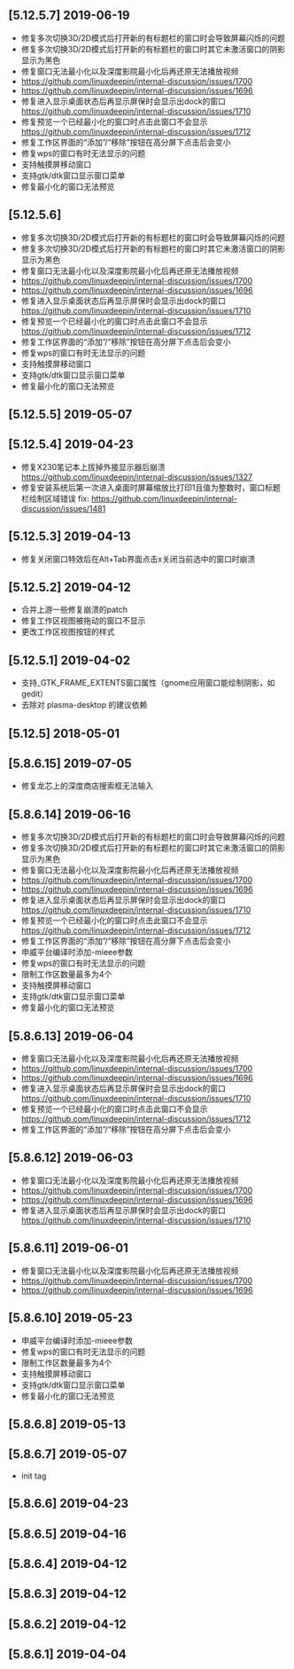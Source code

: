 ## [5.12.5.7] 2019-06-19

*  修复多次切换3D/2D模式后打开新的有标题栏的窗口时会导致屏幕闪烁的问题
*  修复多次切换3D/2D模式后打开新的有标题栏的窗口时其它未激活窗口的阴影显示为黑色
*  修复窗口无法最小化以及深度影院最小化后再还原无法播放视频
*  https://github.com/linuxdeepin/internal-discussion/issues/1700
*  https://github.com/linuxdeepin/internal-discussion/issues/1696
*  修复进入显示桌面状态后再显示屏保时会显示出dock的窗口 https://github.com/linuxdeepin/internal-discussion/issues/1710
*  修复预览一个已经最小化的窗口时点击此窗口不会显示 https://github.com/linuxdeepin/internal-discussion/issues/1712
*  修复工作区界面的“添加”/“移除”按钮在高分屏下点击后会变小
*  修复wps的窗口有时无法显示的问题
*  支持触摸屏移动窗口
*  支持gtk/dtk窗口显示窗口菜单
*  修复最小化的窗口无法预览

## [5.12.5.6]

*  修复多次切换3D/2D模式后打开新的有标题栏的窗口时会导致屏幕闪烁的问题
*  修复多次切换3D/2D模式后打开新的有标题栏的窗口时其它未激活窗口的阴影显示为黑色
*  修复窗口无法最小化以及深度影院最小化后再还原无法播放视频
*  https://github.com/linuxdeepin/internal-discussion/issues/1700
*  https://github.com/linuxdeepin/internal-discussion/issues/1696
*  修复进入显示桌面状态后再显示屏保时会显示出dock的窗口 https://github.com/linuxdeepin/internal-discussion/issues/1710
*  修复预览一个已经最小化的窗口时点击此窗口不会显示 https://github.com/linuxdeepin/internal-discussion/issues/1712
*  修复工作区界面的“添加”/“移除”按钮在高分屏下点击后会变小
*  修复wps的窗口有时无法显示的问题
*  支持触摸屏移动窗口
*  支持gtk/dtk窗口显示窗口菜单
*  修复最小化的窗口无法预览

## [5.12.5.5] 2019-05-07


## [5.12.5.4] 2019-04-23

*  修复X230笔记本上拔掉外接显示器后崩溃 https://github.com/linuxdeepin/internal-discussion/issues/1327
*  修复安装系统后第一次进入桌面时屏幕缩放比打印1且值为整数时，窗口标题栏绘制区域错误 fix: https://github.com/linuxdeepin/internal-discussion/issues/1481

## [5.12.5.3] 2019-04-13

*  修复关闭窗口特效后在Alt+Tab界面点击x关闭当前选中的窗口时崩溃

## [5.12.5.2] 2019-04-12

*  合并上游一些修复崩溃的patch
*  修复工作区视图被拖动的窗口不显示
*  更改工作区视图按钮的样式

## [5.12.5.1] 2019-04-02

*  支持_GTK_FRAME_EXTENTS窗口属性（gnome应用窗口能绘制阴影，如gedit）
*  去除对 plasma-desktop 的建议依赖

## [5.12.5] 2018-05-01


## [5.8.6.15] 2019-07-05

*  修复龙芯上的深度商店搜索框无法输入

## [5.8.6.14] 2019-06-16

*  修复多次切换3D/2D模式后打开新的有标题栏的窗口时会导致屏幕闪烁的问题
*  修复多次切换3D/2D模式后打开新的有标题栏的窗口时其它未激活窗口的阴影显示为黑色
*  修复窗口无法最小化以及深度影院最小化后再还原无法播放视频
*  https://github.com/linuxdeepin/internal-discussion/issues/1700
*  https://github.com/linuxdeepin/internal-discussion/issues/1696
*  修复进入显示桌面状态后再显示屏保时会显示出dock的窗口 https://github.com/linuxdeepin/internal-discussion/issues/1710
*  修复预览一个已经最小化的窗口时点击此窗口不会显示 https://github.com/linuxdeepin/internal-discussion/issues/1712
*  修复工作区界面的“添加”/“移除”按钮在高分屏下点击后会变小
*  申威平台编译时添加-mieee参数
*  修复wps的窗口有时无法显示的问题
*  限制工作区数量最多为4个
*  支持触摸屏移动窗口
*  支持gtk/dtk窗口显示窗口菜单
*  修复最小化的窗口无法预览

## [5.8.6.13] 2019-06-04

*  修复窗口无法最小化以及深度影院最小化后再还原无法播放视频
*  https://github.com/linuxdeepin/internal-discussion/issues/1700
*  https://github.com/linuxdeepin/internal-discussion/issues/1696
*  修复进入显示桌面状态后再显示屏保时会显示出dock的窗口 https://github.com/linuxdeepin/internal-discussion/issues/1710
*  修复预览一个已经最小化的窗口时点击此窗口不会显示 https://github.com/linuxdeepin/internal-discussion/issues/1712
*  修复工作区界面的“添加”/“移除”按钮在高分屏下点击后会变小

## [5.8.6.12] 2019-06-03

*  修复窗口无法最小化以及深度影院最小化后再还原无法播放视频
*  https://github.com/linuxdeepin/internal-discussion/issues/1700
*  https://github.com/linuxdeepin/internal-discussion/issues/1696
*  修复进入显示桌面状态后再显示屏保时会显示出dock的窗口 https://github.com/linuxdeepin/internal-discussion/issues/1710

## [5.8.6.11] 2019-06-01

*  修复窗口无法最小化以及深度影院最小化后再还原无法播放视频
*  https://github.com/linuxdeepin/internal-discussion/issues/1700
*  https://github.com/linuxdeepin/internal-discussion/issues/1696

## [5.8.6.10] 2019-05-23

*  申威平台编译时添加-mieee参数
*  修复wps的窗口有时无法显示的问题
*  限制工作区数量最多为4个
*  支持触摸屏移动窗口
*  支持gtk/dtk窗口显示窗口菜单
*  修复最小化的窗口无法预览

## [5.8.6.8] 2019-05-13


## [5.8.6.7] 2019-05-07

*  init tag

## [5.8.6.6] 2019-04-23


## [5.8.6.5] 2019-04-16


## [5.8.6.4] 2019-04-12


## [5.8.6.3] 2019-04-12


## [5.8.6.2] 2019-04-12


## [5.8.6.1] 2019-04-04


